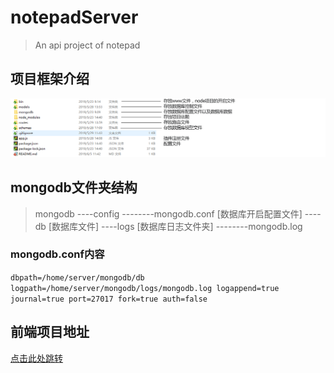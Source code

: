 # notepadServer

> An api project of notepad

## 项目框架介绍
![项目目录](https://github.com/Nangxif/notepadServer/blob/master/about/mulu.png)

## mongodb文件夹结构

>   mongodb
    ----config
    --------mongodb.conf [数据库开启配置文件]
    ----db [数据库文件]
    ----logs [数据库日志文件夹]
    --------mongodb.log
### mongodb.conf内容

`
dbpath=/home/server/mongodb/db
logpath=/home/server/mongodb/logs/mongodb.log
logappend=true
journal=true
port=27017
fork=true
auth=false
`

## 前端项目地址

[点击此处跳转](https://github.com/Nangxif/notepad)